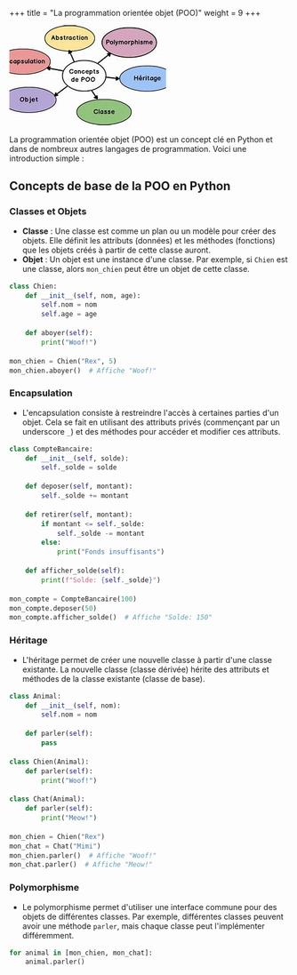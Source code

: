 +++
title = "La programmation orientée objet (POO)"
weight = 9
+++

![POO](./poo.jpeg?width=25vw)

La programmation orientée objet (POO) est un concept clé en Python et dans de nombreux autres langages de programmation. Voici une introduction simple :

## Concepts de base de la POO en Python

### Classes et Objets

- **Classe** : Une classe est comme un plan ou un modèle pour créer des objets. Elle définit les attributs (données) et les méthodes (fonctions) que les objets créés à partir de cette classe auront.
- **Objet** : Un objet est une instance d'une classe. Par exemple, si `Chien` est une classe, alors `mon_chien` peut être un objet de cette classe.

```python
class Chien:
    def __init__(self, nom, age):
        self.nom = nom
        self.age = age

    def aboyer(self):
        print("Woof!")

mon_chien = Chien("Rex", 5)
mon_chien.aboyer()  # Affiche "Woof!"
```

### Encapsulation

- L'encapsulation consiste à restreindre l'accès à certaines parties d'un objet. Cela se fait en utilisant des attributs privés (commençant par un underscore `_`) et des méthodes pour accéder et modifier ces attributs.

```python
class CompteBancaire:
    def __init__(self, solde):
        self._solde = solde

    def deposer(self, montant):
        self._solde += montant

    def retirer(self, montant):
        if montant <= self._solde:
            self._solde -= montant
        else:
            print("Fonds insuffisants")

    def afficher_solde(self):
        print(f"Solde: {self._solde}")

mon_compte = CompteBancaire(100)
mon_compte.deposer(50)
mon_compte.afficher_solde()  # Affiche "Solde: 150"
```

### Héritage

- L'héritage permet de créer une nouvelle classe à partir d'une classe existante. La nouvelle classe (classe dérivée) hérite des attributs et méthodes de la classe existante (classe de base).
```python
class Animal:
    def __init__(self, nom):
        self.nom = nom

    def parler(self):
        pass

class Chien(Animal):
    def parler(self):
        print("Woof!")

class Chat(Animal):
    def parler(self):
        print("Meow!")

mon_chien = Chien("Rex")
mon_chat = Chat("Mimi")
mon_chien.parler()  # Affiche "Woof!"
mon_chat.parler()  # Affiche "Meow!"
```

### Polymorphisme

- Le polymorphisme permet d'utiliser une interface commune pour des objets de différentes classes. Par exemple, différentes classes peuvent avoir une méthode `parler`, mais chaque classe peut l'implémenter différemment.

```python
for animal in [mon_chien, mon_chat]:
    animal.parler()
```
